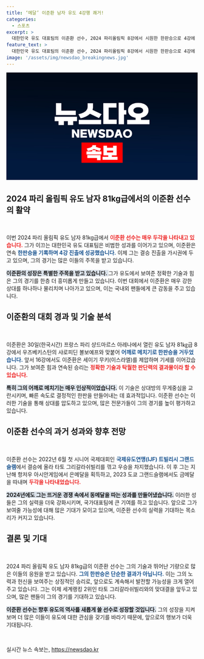 ```yaml
---
title: ‘메달’ 이준환 남자 유도 4강행 쾌거!
categories:
  - 스포츠
excerpt: >
  대한민국 유도 대표팀의 이준환 선수, 2024 파리올림픽 8강에서 시원한 한판승으로 4강에 진출! 세계랭킹 2위와의 대결이 기대되는 가운데, 다크호스의 저력을 보여주고 있다. 클릭해서 그의 경기를 확인하세요!
feature_text: >
  대한민국 유도 대표팀의 이준환 선수, 2024 파리올림픽 8강에서 시원한 한판승으로 4강에 진출! 세계랭킹 2위와의 대결이 기대되는 가운데, 다크호스의 저력을 보여주고 있다. 클릭해서 그의 경기를 확인하세요!
image: '/assets/img/newsdao_breakingnews.jpg'
---
```


<p><img src="/assets/img/newsdao_breakingnews.jpg" alt="ontimetimes 속보" /></p>

<h2 data-ke-size="size26">2024 파리 올림픽 유도 남자 81kg급에서의 이준환 선수의 활약</h2>

<p data-ke-size="size16">&nbsp;</p>

<p>이번 2024 파리 올림픽 유도 남자 81kg급에서 <b><span style="color: #ee2323;">이준환 선수는 매우 두각을 나타내고 있습니다.</span></b> 그가 이끄는 대한민국 유도 대표팀은 비범한 성과를 이어가고 있으며, 이준환은 연속 <b><span style="color: #1a5490;">한판승을 기록하며 4강 진출에 성공했습니다.</span></b> 이제 그는 결승 진출을 가시권에 두고 있으며, 그의 경기는 많은 이들의 주목을 받고 있습니다.</p>

<p><b><span style="background-color: #21538527;">이준환의 성장은 특별한 주목을 받고 있습니다. </span></b> 그가 유도에서 보여준 정확한 기술과 힘은 그의 경기를 한층 더 흥미롭게 만들고 있습니다. 이번 대회에서 이준환은 매우 강한 상대를 하나하나 물리치며 나아가고 있으며, 이는 국내외 팬들에게 큰 감동을 주고 있습니다.</p>

<h2 data-ke-size="size26">이준환의 대회 경과 및 기술 분석</h2>

<p data-ke-size="size16">&nbsp;</p>

<p>이준환은 30일(한국시간) 프랑스 파리 샹드마르스 아레나에서 열린 유도 남자 81㎏급 8강에서 우즈베키스탄의 샤로피딘 볼보예프와 맞붙어 <b><span style="color: #1a5490;">어깨로 메치기로 한판승을 거두었습니다.</span></b> 앞서 16강에서도 이준환은 세이기 무키(이스라엘)를 제압하며 기세를 이어갔습니다. 그가 보여준 힘과 연속된 승리는 <b><span style="color: #ee2323;">정확한 기술과 탁월한 판단력의 결과물이라 할 수 있습니다.</span></b></p>

<p><b><span style="background-color: #21538527;">특히 그의 어깨로 메치기는 매우 인상적이었습니다.</span></b> 이 기술은 상대방의 무게중심을 교란시키며, 빠른 속도로 결정적인 한판을 만들어내는 데 효과적입니다. 이준환 선수는 이러한 기술을 통해 상대를 압도하고 있으며, 많은 전문가들이 그의 경기를 높이 평가하고 있습니다.</p>

<h2 data-ke-size="size26">이준환 선수의 과거 성과와 향후 전망</h2>

<p data-ke-size="size16">&nbsp;</p>

<p>이준환 선수는 2022년 6월 첫 시니어 국제대회인 <b><span style="color: #1a5490;">국제유도연맹(IJF) 트빌리시 그랜드슬램</span></b>에서 결승에 올라 타토 그리갈라쉬빌리를 꺾고 우승을 차지했습니다. 이 후 그는 지난해 항저우 아시안게임에서 은메달을 획득하고, 2023 도쿄 그랜드슬램에서도 금메달을 따내며 <b><span style="color: #ee2323;">두각을 나타내었습니다.</span></b></p>

<p><b><span style="background-color: #21538527;">2024년에도 그는 뜨거운 경쟁 속에서 동메달을 따는 성과를 만들어냈습니다.</span></b> 이러한 성들은 그의 실력을 더욱 강화시키며, 국가대표팀에 큰 기여를 하고 있습니다. 앞으로 그가 보여줄 가능성에 대해 많은 기대가 모이고 있으며, 이준환 선수의 실력을 기대하는 목소리가 커지고 있습니다.</p>

<h2 data-ke-size="size26">결론 및 기대</h2>

<p data-ke-size="size16">&nbsp;</p>

<p>2024 파리 올림픽 유도 남자 81kg급의 이준환 선수는 그의 기술과 뛰어난 기량으로 많은 이들의 응원을 받고 있습니다. <b><span style="color: #1a5490;">그의 한판승은 단순한 결과가 아닙니다.</span></b> 이는 그의 노력과 헌신을 보여주는 상징적인 승리로, 앞으로도 계속해서 발전할 가능성을 크게 열어주고 있습니다. 그는 이제 세계랭킹 2위인 타토 그리갈라쉬빌리와의 맞대결을 앞두고 있으며, 많은 팬들이 그의 경기를 기대하고 있습니다.</p>

<p><b><span style="background-color: #21538527;">이준환 선수는 향후 유도의 역사를 새롭게 쓸 선수로 성장할 것입니다.</span></b> 그의 성장을 지켜보며 더 많은 이들이 유도에 대한 관심을 갖기를 바라기 때문에, 앞으로의 행보가 더욱 기대됩니다.</p>

<p data-ke-size="size16">&nbsp;</p>
실시간 뉴스 속보는, <a href="https://newsdao.kr" rel="dofollow">https://newsdao.kr</a>


